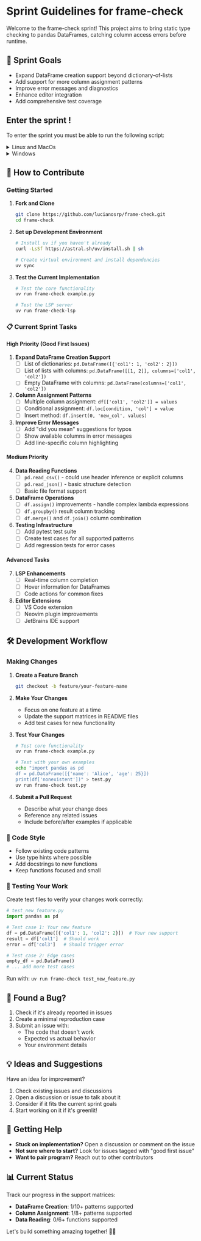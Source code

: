 # Sprint Guidelines for frame-check

Welcome to the frame-check sprint! This project aims to bring static type checking to pandas DataFrames, catching column access errors before runtime.

## 🎯 Sprint Goals

- Expand DataFrame creation support beyond dictionary-of-lists
- Add support for more column assignment patterns
- Improve error messages and diagnostics
- Enhance editor integration
- Add comprehensive test coverage

## Enter the sprint !
To enter the sprint you must be able to run the following script:

<details>
<summary>Linux and MacOs</summary>

```
curl -LsSf https://raw.githubusercontent.com/lucianosrp/frame-check/main/scripts/enter.sh | bash
```

</details>

<details>
<summary>Windows</summary>

```
iex (irm https://raw.githubusercontent.com/lucianosrp/frame-check/main/scripts/enter.ps1)
```

</details>




## 🚀 How to Contribute

### Getting Started

1. **Fork and Clone**
   ```bash
   git clone https://github.com/lucianosrp/frame-check.git
   cd frame-check
   ```

2. **Set up Development Environment**
   ```bash
   # Install uv if you haven't already
   curl -LsSf https://astral.sh/uv/install.sh | sh

   # Create virtual environment and install dependencies
   uv sync
   ```

3. **Test the Current Implementation**
   ```bash
   # Test the core functionality
   uv run frame-check example.py

   # Test the LSP server
   uv run frame-check-lsp
   ```

### 📋 Current Sprint Tasks

#### High Priority (Good First Issues)

1. **Expand DataFrame Creation Support**
   - [ ] List of dictionaries: `pd.DataFrame([{'col1': 1, 'col2': 2}])`
   - [ ] List of lists with columns: `pd.DataFrame([[1, 2]], columns=['col1', 'col2'])`
   - [ ] Empty DataFrame with columns: `pd.DataFrame(columns=['col1', 'col2'])`

2. **Column Assignment Patterns**
   - [ ] Multiple column assignment: `df[['col1', 'col2']] = values`
   - [ ] Conditional assignment: `df.loc[condition, 'col'] = value`
   - [ ] Insert method: `df.insert(0, 'new_col', values)`

3. **Improve Error Messages**
   - [ ] Add "did you mean" suggestions for typos
   - [ ] Show available columns in error messages
   - [ ] Add line-specific column highlighting

#### Medium Priority

4. **Data Reading Functions**
   - [ ] `pd.read_csv()` - could use header inference or explicit columns
   - [ ] `pd.read_json()` - basic structure detection
   - [ ] Basic file format support

5. **DataFrame Operations**
   - [ ] `df.assign()` improvements - handle complex lambda expressions
   - [ ] `df.groupby()` result column tracking
   - [ ] `df.merge()` and `df.join()` column combination

6. **Testing Infrastructure**
   - [ ] Add pytest test suite
   - [ ] Create test cases for all supported patterns
   - [ ] Add regression tests for error cases

#### Advanced Tasks

7. **LSP Enhancements**
   - [ ] Real-time column completion
   - [ ] Hover information for DataFrames
   - [ ] Code actions for common fixes

8. **Editor Extensions**
   - [ ] VS Code extension
   - [ ] Neovim plugin improvements
   - [ ] JetBrains IDE support

## 🛠️ Development Workflow

### Making Changes

1. **Create a Feature Branch**
   ```bash
   git checkout -b feature/your-feature-name
   ```

2. **Make Your Changes**
   - Focus on one feature at a time
   - Update the support matrices in README files
   - Add test cases for new functionality

3. **Test Your Changes**
   ```bash
   # Test core functionality
   uv run frame-check example.py

   # Test with your own examples
   echo "import pandas as pd
   df = pd.DataFrame([{'name': 'Alice', 'age': 25}])
   print(df['nonexistent'])" > test.py
   uv run frame-check test.py
   ```

4. **Submit a Pull Request**
   - Describe what your change does
   - Reference any related issues
   - Include before/after examples if applicable

### 📝 Code Style

- Follow existing code patterns
- Use type hints where possible
- Add docstrings to new functions
- Keep functions focused and small

### 🧪 Testing Your Work

Create test files to verify your changes work correctly:

```python
# test_new_feature.py
import pandas as pd

# Test case 1: Your new feature
df = pd.DataFrame([{'col1': 1, 'col2': 2}])  # Your new support
result = df['col1']  # Should work
error = df['col3']   # Should trigger error

# Test case 2: Edge cases
empty_df = pd.DataFrame()
# ... add more test cases
```

Run with: `uv run frame-check test_new_feature.py`

## 🐛 Found a Bug?

1. Check if it's already reported in issues
2. Create a minimal reproduction case
3. Submit an issue with:
   - The code that doesn't work
   - Expected vs actual behavior
   - Your environment details

## 💡 Ideas and Suggestions

Have an idea for improvement?

1. Check existing issues and discussions
2. Open a discussion or issue to talk about it
3. Consider if it fits the current sprint goals
4. Start working on it if it's greenlit!

## 🤝 Getting Help

- **Stuck on implementation?** Open a discussion or comment on the issue
- **Not sure where to start?** Look for issues tagged with "good first issue"
- **Want to pair program?** Reach out to other contributors

## 📊 Current Status

Track our progress in the support matrices:
- **DataFrame Creation**: 1/10+ patterns supported
- **Column Assignment**: 1/8+ patterns supported
- **Data Reading**: 0/6+ functions supported

Let's build something amazing together! 🐼✨

